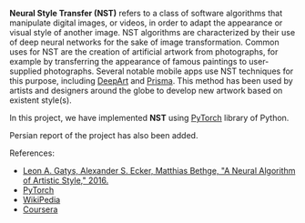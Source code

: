 **Neural Style Transfer (NST)** refers to a class of software algorithms that manipulate digital images, or videos, in order to adapt the appearance or visual style of another image. NST algorithms are characterized by their use of deep neural networks for the sake of image transformation. Common uses for NST are the creation of artificial artwork from photographs, for example by transferring the appearance of famous paintings to user-supplied photographs. Several notable mobile apps use NST techniques for this purpose, including [DeepArt](https://en.wikipedia.org/wiki/DeepArt) and [Prisma](https://en.wikipedia.org/wiki/Prisma_(app)). This method has been used by artists and designers around the globe to develop new artwork based on existent style(s).

In this project, we have implemented **NST** using [PyTorch](https://pytorch.org/) library of Python.

Persian report of the project has also been added.

References:
* [Leon A. Gatys, Alexander S. Ecker, Matthias Bethge, "A Neural Algorithm of Artistic Style," 2016.](https://arxiv.org/abs/1508.06576)
* [PyTorch](https://pytorch.org/)
* [WikiPedia](https://en.wikipedia.org/)
* [Coursera](https://www.coursera.org/learn/convolutional-neural-networks?specialization=deep-learning)